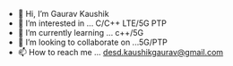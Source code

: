 - 👋 Hi, I’m Gaurav Kaushik
- 👀 I’m interested in ... C/C++ LTE/5G PTP
- 🌱 I’m currently learning ... c++/5G
- 💞️ I’m looking to collaborate on ...5G/PTP
- 📫 How to reach me ... desd.kaushikgaurav@gmail.com

<!---
gk4ipa/gk4ipa is a ✨ special ✨ repository because its `README.md` (this file) appears on your GitHub profile.
You can click the Preview link to take a look at your changes.
--->
